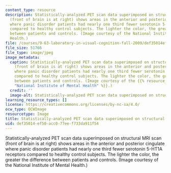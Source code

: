 ```yaml
---
content_type: resource
description: Statistically-analyzed PET scan data superimposed on structural MRI scan
  (front of brain is at right) shows areas in the anterior and posterior cingulate
  where panic disorder patients had nearly one third fewer serotonin 5-HT1A receptors
  compared to healthy control subjects. The lighter the color, the greater the difference
  between patients and controls. (Image courtesy of the National Institute of Mental
  Health.)
file: /courses/9-63-laboratory-in-visual-cognition-fall-2009/def35014ef50acc077eef733da911f54_9-63f09.jpg
file_size: 51766
file_type: image/jpeg
image_metadata:
  caption: Statistically-analyzed PET scan data superimposed on structural MRI scan
    (front of brain is at right) shows areas in the anterior and posterior cingulate
    where panic disorder patients had nearly one third fewer serotonin 5-HT1A receptors
    compared to healthy control subjects. The lighter the color, the greater the difference
    between patients and controls. (Image courtesy of the {{% resource_link "679e6309-5483-424e-986e-06e0a83a2020"
    "National Institute of Mental Health" %}}.)
  credit: ''
  image-alt: Statistically-analyzed PET scan data superimposed on structural MRI scan.
learning_resource_types: []
license: https://creativecommons.org/licenses/by-nc-sa/4.0/
ocw_type: OCWImage
resourcetype: Image
title: Statistically-analyzed PET scan data superimposed on structural MRI scan
uid: def35014-ef50-acc0-77ee-f733da911f54
---
```

Statistically-analyzed PET scan data superimposed on structural MRI scan (front of brain is at right) shows areas in the anterior and posterior cingulate where panic disorder patients had nearly one third fewer serotonin 5-HT1A receptors compared to healthy control subjects. The lighter the color, the greater the difference between patients and controls. (Image courtesy of the National Institute of Mental Health.)